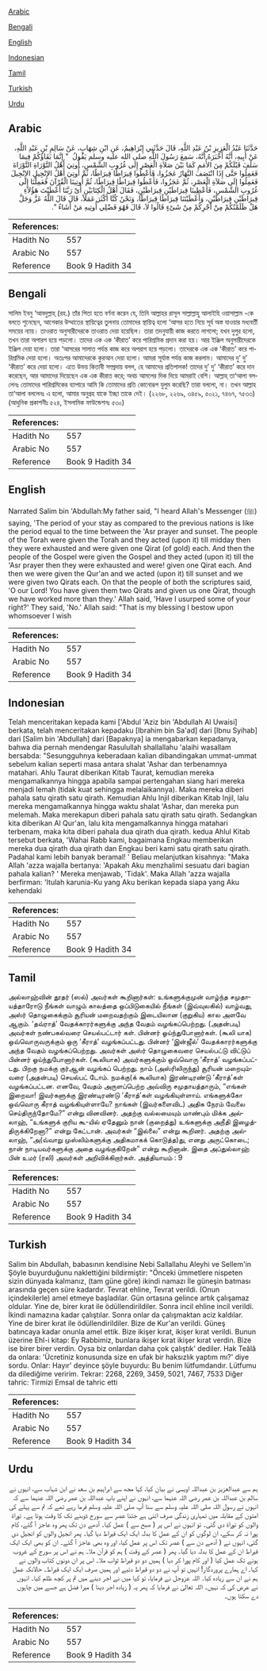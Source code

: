 [Arabic](#arabic)

[Bengali](#bengali)

[English](#english)

[Indonesian](#indonesian)

[Tamil](#tamil)

[Turkish](#turkish)

[Urdu](#urdu)

## Arabic


<div dir="rtl" lang="ar" style={{fontSize:'larger',backgroundColor:'#f8f9fa',padding:20}}>
حَدَّثَنَا عَبْدُ الْعَزِيزِ بْنُ عَبْدِ اللَّهِ، قَالَ حَدَّثَنِي إِبْرَاهِيمُ، عَنِ ابْنِ شِهَابٍ، عَنْ سَالِمِ بْنِ عَبْدِ اللَّهِ، عَنْ أَبِيهِ، أَنَّهُ أَخْبَرَهُ أَنَّهُ، سَمِعَ رَسُولَ اللَّهِ صلى الله عليه وسلم يَقُولُ ‏ "‏ إِنَّمَا بَقَاؤُكُمْ فِيمَا سَلَفَ قَبْلَكُمْ مِنَ الأُمَمِ كَمَا بَيْنَ صَلاَةِ الْعَصْرِ إِلَى غُرُوبِ الشَّمْسِ، أُوتِيَ أَهْلُ التَّوْرَاةِ التَّوْرَاةَ فَعَمِلُوا حَتَّى إِذَا انْتَصَفَ النَّهَارُ عَجَزُوا، فَأُعْطُوا قِيرَاطًا قِيرَاطًا، ثُمَّ أُوتِيَ أَهْلُ الإِنْجِيلِ الإِنْجِيلَ فَعَمِلُوا إِلَى صَلاَةِ الْعَصْرِ، ثُمَّ عَجَزُوا، فَأُعْطُوا قِيرَاطًا قِيرَاطًا، ثُمَّ أُوتِينَا الْقُرْآنَ فَعَمِلْنَا إِلَى غُرُوبِ الشَّمْسِ، فَأُعْطِينَا قِيرَاطَيْنِ قِيرَاطَيْنِ، فَقَالَ أَهْلُ الْكِتَابَيْنِ أَىْ رَبَّنَا أَعْطَيْتَ هَؤُلاَءِ قِيرَاطَيْنِ قِيرَاطَيْنِ، وَأَعْطَيْتَنَا قِيرَاطًا قِيرَاطًا، وَنَحْنُ كُنَّا أَكْثَرَ عَمَلاً، قَالَ قَالَ اللَّهُ عَزَّ وَجَلَّ هَلْ ظَلَمْتُكُمْ مِنْ أَجْرِكُمْ مِنْ شَىْءٍ قَالُوا لاَ، قَالَ فَهْوَ فَضْلِي أُوتِيهِ مَنْ أَشَاءُ ‏"‏‏.‏
</div>
<div style={{backgroundColor:'#f8f9fa',padding:20, marginBottom: 10}}><table> <thead> <tr> <th>References:</th> <th></th> </tr> </thead> <tbody><tr><td>Hadith No</td><td>557</td></tr><tr><td>Arabic No</td><td>557</td></tr><tr><td>Reference</td><td>Book 9 Hadith 34</td></tr></tbody></table></div>

## Bengali


<div dir="ltr" lang="bn" style={{fontSize:'larger',backgroundColor:'#f8f9fa',padding:20}}>
সালিম ইবনু ‘আবদুল্লাহ্ (রহ.) তাঁর পিতা হতে বর্ণনা করেন যে, তিনি আল্লাহর রাসূল সাল্লাল্লাহু আলাইহি ওয়াসাল্লাম -কে বলতে শুনেছেন, আগেকার উম্মাতের স্থায়িত্বের তুলনায় তোমাদের স্থায়িত্ব হলো ‘আসর হতে নিয়ে সূর্য অস্ত যাওয়ার মধ্যবর্তী সময়ের ন্যায়। তাওরাত অনুসারীদেরকে তাওরাত দেয়া হয়েছিল। তারা তদনুযায়ী কাজ করতে লাগলো; যখন দুপুর হলো, তখন তারা অপারগ হয়ে পড়লো। তাদের এক এক ‘কীরাত’ করে পারিশ্রমিক প্রদান করা হয়। আর ইঞ্জিল অনুসারীদেরকে ইঞ্জিল দেয়া হলো। তারা ‘আসরের সালাত পর্যন্ত কাজ করে অপরাগ হয়ে পড়লো। তাদেরকে এক এক ‘কীরাত’ করে পারিশ্রমিক দেয়া হলো। অতঃপর আমাদেরকে কুরআন দেয়া হলো। আমরা সূর্যাস্ত পর্যন্ত কাজ করলাম। আমাদের দু’ দু’ ‘কীরাত’ করে দেয়া হলো। এতে উভয় কিতাবী সম্প্রদায় বলল, হে আমাদের প্রতিপালক! তাদের দু’ দু’ ‘কীরাত’ করে দান করেছেন, আর আমাদের দিয়েছেন এক এক কীরাত করে; অথচ আমলের দিক দিয়ে আমরাই বেশি। আল্লাহ্ তা‘আলা বললেনঃ তোমাদের পারিশ্রমিকের ব্যাপারে আমি কি তোমাদের প্রতি কোনোরূপ যুলুম করেছি? তারা বললো, না। তখন আল্লাহ তা‘আলা বললেনঃ এ হলো, আমার অনুগ্রহ যাকে ইচ্ছা তাকে দেই। (২২৬৮, ২২৬৯, ৩৪৫৯, ৫০২১, ৭৪৬৭, ৭৫৩৩) (আধুনিক প্রকাশনীঃ ৫২৪, ইসলামিক ফাউন্ডেশনঃ ৫৩০)
</div>
<div style={{backgroundColor:'#f8f9fa',padding:20, marginBottom: 10}}><table> <thead> <tr> <th>References:</th> <th></th> </tr> </thead> <tbody><tr><td>Hadith No</td><td>557</td></tr><tr><td>Arabic No</td><td>557</td></tr><tr><td>Reference</td><td>Book 9 Hadith 34</td></tr></tbody></table></div>

## English


<div dir="ltr" lang="en" style={{fontSize:'larger',backgroundColor:'#f8f9fa',padding:20}}>
Narrated Salim bin 'Abdullah:My father said, "I heard Allah's Messenger (ﷺ) saying, 'The period of your stay as compared to the previous nations is like the period equal to the time between the 'Asr prayer and sunset. The people of the Torah were given the Torah and they acted (upon it) till midday then they were exhausted and were given one Qirat (of gold) each. And then the people of the Gospel were given the Gospel and they acted (upon it) till the 'Asr prayer then they were exhausted and were! given one Qirat each. And then we were given the Qur'an and we acted (upon it) till sunset and we were given two Qirats each. On that the people of both the scriptures said, 'O our Lord! You have given them two Qirats and given us one Qirat, though we have worked more than they.' Allah said, 'Have I usurped some of your right?' They said, 'No.' Allah said: "That is my blessing I bestow upon whomsoever I wish
</div>
<div style={{backgroundColor:'#f8f9fa',padding:20, marginBottom: 10}}><table> <thead> <tr> <th>References:</th> <th></th> </tr> </thead> <tbody><tr><td>Hadith No</td><td>557</td></tr><tr><td>Arabic No</td><td>557</td></tr><tr><td>Reference</td><td>Book 9 Hadith 34</td></tr></tbody></table></div>

## Indonesian


<div dir="ltr" lang="id" style={{fontSize:'larger',backgroundColor:'#f8f9fa',padding:20}}>
Telah menceritakan kepada kami ['Abdul 'Aziz bin 'Abdullah Al Uwaisi] berkata, telah menceritakan kepadaku [Ibrahim bin Sa'ad] dari [Ibnu Syihab] dari [Salim bin 'Abdullah] dari [Bapaknya] ia mengabarkan kepadanya, bahwa dia pernah mendengar Rasulullah shallallahu 'alaihi wasallam bersabda: "Sesungguhnya keberadaan kalian dibandingakan ummat-ummat sebelum kalian seperti masa antara shalat 'Ashar dan terbenamnya matahari. Ahlu Taurat diberikan Kitab Taurat, kemudian mereka mengamalkannya hingga apabila sampai pertengahan siang hari mereka menjadi lemah (tidak kuat sehingga melalaikannya). Maka mereka diberi pahala satu qirath satu qirath. Kemudian Ahlu Injil diberikan Kitab Injil, lalu mereka mengamalkannya hingga waktu shalat 'Ashar, dan mereka pun melemah. Maka merekapun diberi pahala satu qirath satu qirath. Sedangkan kita diberikan Al Qur'an, lalu kita mengamalkannya hingga matahari terbenam, maka kita diberi pahala dua qirath dua qirath. kedua Ahlul Kitab tersebut berkata, 'Wahai Rabb kami, bagaimana Engkau memberikan mereka dua qirath dua qirath dan Engkau beri kami satu qirath satu qirath. Padahal kami lebih banyak beramal! ' Beliau melanjutkan kisahnya: "Maka Allah 'azza wajalla bertanya: 'Apakah Aku menzhalimi sesuatu dari bagian pahala kalian? ' Mereka menjawab, 'Tidak'. Maka Allah 'azza wajalla berfirman: 'Itulah karunia-Ku yang Aku berikan kepada siapa yang Aku kehendaki
</div>
<div style={{backgroundColor:'#f8f9fa',padding:20, marginBottom: 10}}><table> <thead> <tr> <th>References:</th> <th></th> </tr> </thead> <tbody><tr><td>Hadith No</td><td>557</td></tr><tr><td>Arabic No</td><td>557</td></tr><tr><td>Reference</td><td>Book 9 Hadith 34</td></tr></tbody></table></div>

## Tamil


<div dir="ltr" lang="ta" style={{fontSize:'larger',backgroundColor:'#f8f9fa',padding:20}}>
அல்லாஹ்வின் தூதர் (ஸல்) அவர்கள் கூறினார்கள்: உங்களுக்குமுன் வாழ்ந்த சமுதாயத்தாரோடு நீங்கள் வாழும் காலத்தை ஒப்பிடுகையில் நீங்கள் (இவ்வுலகில்) வாழ்வது, அஸ்ர் தொழுகைக்கும் சூரியன் மறைவதற்கும் இடையிலான (குறுகிய) கால அளவே ஆகும். ‘தவ்ராத்’ வேதக்காரர்களுக்கு அந்த வேதம் வழங்கப்பெற்றது. (அதன்படி) அவர்கள் நண்பகல்வரை செயல்பட்டார் கள். பின்னர் ஓய்ந்துபோனார்கள். (கூலி யாக) ஒவ்வொருவருக்கும் ஒரு ‘கீராத்’ வழங்கப்பட்டது. பின்னர் ‘இன்ஜீல்’ வேதக்காரர்களுக்கு அந்த வேதம் வழங்கப்பெற்றது. அவர்கள் அஸ்ர் தொழுகைவரை செயல்பட்டு விட்டுப் பின்னர் ஓய்ந்துபோனார்கள். (கூலியாக) அவர்களுக்கும் ஒவ்வொரு ‘கீராத்’ வழங்கப்பட்டது. பிறகு நமக்கு குர்ஆன் வழங்கப் பெற்றது. நாம் (அஸ்ரிலிருந்து) சூரியன் மறையும்வரை (அதன்படி) செயல்பட் டோம். நமக்கு(க் கூலியாக) இரண்டிரண்டு ‘கீராத்’கள் வழங்கப்பட்டன. எனவே, வேதம் அருளப்பெற்ற அவ்விரு சமுதாயத்தாரும், “எங்கள் இறைவா! இவர்களுக்கு இரண்டிரண்டு ‘கீராத்’கள் வழங்கியுள்ளாய். எங்களுக்கோ ஒவ்வொரு கீராத் வழங்கியுள்ளாயே? நாங்கள் (இவர்களைவிட) அதிக நேரம் வேலை செய்திருந்தோமே?” என்று வினவினர். அதற்கு வல்லமையும் மாண்பும் மிக்க அல்லாஹ், “உங்களுக் குரிய கூ-யில் ஏதேனும் நான் (குறைத்து) உங்களுக்கு அநீதி இழைத்திருக்கிறேனா?” என்று கேட்டான். அவர்கள் “இல்லை” என்று கூறினர். அதற்கு அல்லாஹ், “அ(வ்வாறு முஸ்லிம்களுக்கு அதிகமாகக் கொடுத்த)து, எனது அருட்கொடை; நான் நாடியவர்களுக்கு அதை வழங்குகிறேன்” என்று கூறினான். இதை அப்துல்லாஹ் பின் உமர் (ரலி) அவர்கள் அறிவிக்கிறார்கள். அத்தியாயம் : 9
</div>
<div style={{backgroundColor:'#f8f9fa',padding:20, marginBottom: 10}}><table> <thead> <tr> <th>References:</th> <th></th> </tr> </thead> <tbody><tr><td>Hadith No</td><td>557</td></tr><tr><td>Arabic No</td><td>557</td></tr><tr><td>Reference</td><td>Book 9 Hadith 34</td></tr></tbody></table></div>

## Turkish


<div dir="ltr" lang="tr" style={{fontSize:'larger',backgroundColor:'#f8f9fa',padding:20}}>
Salim bin Abdullah, babasının kendisine Nebi Sallallahu Aleyhi ve Sellem'in Şöyle buyurduğunu naklettiğini bildirmiştir: "Önceki ümmetlere nispeten sizin dünyada kalmanız, (tam güne göre) ikindi namazı İle güneşin batması arasında geçen süre kadardır. Tevrat ehline, Tevrat verildi. (Onun içindekilerle) amel etmeye başladılar. Gün ortasına gelince artık çalışamaz oldular. Yine de, birer kırat ile ödüllendirildiler. Sonra incil ehline incil verildi. İkindi namazına kadar çalıştılar. Sonra onlar da çalışmaktan aciz kaldılar. Yine de birer kırat ile ödüllendirildiler. Bize de Kur'an verildi. Güneş batıncaya kadar onunla amel ettik. Bize ikişer kırat, ikişer kırat verildi. Bunun üzerine Ehl-i kitap: Ey Rabbimiz, bunlara ikişer kırat ikişer kırat verdin. Bize ise birer birer verdin. Oysa biz onlardan daha çok çalıştık' dediler. Hak Teâlâ da onlara: 'Ücretiniz konusunda size en ufak bir haksızlık yaptım mı?' diye sordu. Onlar: Hayır' deyince şöyle buyurdu: Bu benim lütfumdandır. Lütfumu da dilediğime veririm. Tekrar: 2268, 2269, 3459, 5021, 7467, 7533 Diğer tahric: Tirmizi Emsal de tahric etti
</div>
<div style={{backgroundColor:'#f8f9fa',padding:20, marginBottom: 10}}><table> <thead> <tr> <th>References:</th> <th></th> </tr> </thead> <tbody><tr><td>Hadith No</td><td>557</td></tr><tr><td>Arabic No</td><td>557</td></tr><tr><td>Reference</td><td>Book 9 Hadith 34</td></tr></tbody></table></div>

## Urdu


<div dir="rtl" lang="ur" style={{fontSize:'larger',backgroundColor:'#f8f9fa',padding:20}}>
ہم سے عبدالعزیز بن عبداللہ اویسی نے بیان کیا، کہا مجھ سے ابراہیم بن سعد نے ابن شہاب سے، انہوں نے سالم بن عبداللہ بن عمر رضی اللہ عنہما سے، انہوں نے اپنے باپ عبداللہ بن عمر رضی اللہ عنہما سے کہ انہوں نے رسول اللہ صلی اللہ علیہ وسلم سے سنا آپ صلی اللہ علیہ وسلم فرما رہے تھے کہ تم سے پہلے کی امتوں کے مقابلہ میں تمہاری زندگی صرف اتنی ہے جتنا عصر سے سورج ڈوبنے تک کا وقت ہوتا ہے۔ توراۃ والوں کو توراۃ دی گئی۔ تو انہوں نے اس پر ( صبح سے ) عمل کیا۔ آدھے دن تک پھر وہ عاجز آ گئے، کام پورا نہ کر سکے، ان لوگوں کو ان کے عمل کا بدلہ ایک ایک قیراط دیا گیا۔ پھر انجیل والوں کو انجیل دی گئی، انہوں نے ( آدھے دن سے ) عصر تک اس پر عمل کیا، اور وہ بھی عاجز آ گئے۔ ان کو بھی ایک ایک قیراط ان کے عمل کا بدلہ دیا گیا۔ پھر ( عصر کے وقت ) ہم کو قرآن ملا۔ ہم نے اس پر سورج کے غروب ہونے تک عمل کیا ( اور کام پورا کر دیا ) ہمیں دو دو قیراط ثواب ملا۔ اس پر ان دونوں کتاب والوں نے کہا۔ اے ہمارے پروردگار! انہیں تو آپ نے دو دو قیراط دئیے اور ہمیں صرف ایک ایک قیراط۔ حالانکہ عمل ہم نے ان سے زیادہ کیا۔ اللہ عزوجل نے فرمایا، تو کیا میں نے اجر دینے میں تم پر کچھ ظلم کیا۔ انہوں نے عرض کی کہ نہیں۔ اللہ تعالیٰ نے فرمایا کہ پھر یہ ( زیادہ اجر دینا ) میرا فضل ہے جسے میں چاہوں دے سکتا ہوں۔
</div>
<div style={{backgroundColor:'#f8f9fa',padding:20, marginBottom: 10}}><table> <thead> <tr> <th>References:</th> <th></th> </tr> </thead> <tbody><tr><td>Hadith No</td><td>557</td></tr><tr><td>Arabic No</td><td>557</td></tr><tr><td>Reference</td><td>Book 9 Hadith 34</td></tr></tbody></table></div>